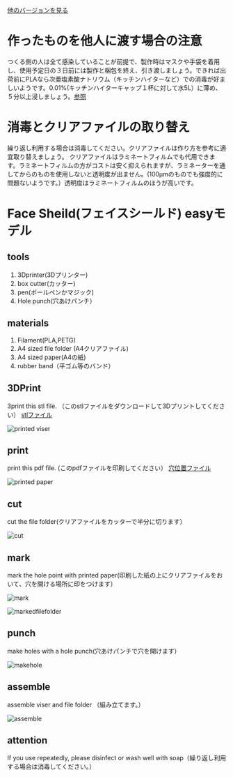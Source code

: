 [他のバージョンを見る](https://github.com/doyodoyo/facesheild)

# 作ったものを他人に渡す場合の注意
つくる側の人は全て感染していることが前提で、製作時はマスクや手袋を着用し、使用予定日の３日前には製作と梱包を終え、引き渡しましょう。できれば出荷前にPLAなら次亜塩素酸ナトリウム（キッチンハイターなど）での消毒が好ましいようです。0.01%(キッチンハイターキャップ１杯に対して水5L）に薄め、５分以上浸しましょう。[参照](https://help.prusa3d.com/en/article/prusa-face-shield-disinfection_125457?fbclid=IwAR1E9TaWje1hrFnzYF6KLgC5qMqZX60T88_2Ch9ydYj7H9O7tvyOMQv_r-4#not-recommended-methodshttps://help.prusa3d.com/en/article/prusa-face-shield-disinfection_125457?fbclid=IwAR1E9TaWje1hrFnzYF6KLgC5qMqZX60T88_2Ch9ydYj7H9O7tvyOMQv_r-4#not-recommended-methods)


# 消毒とクリアファイルの取り替え
繰り返し利用する場合は消毒してください。クリアファイルは作り方を参考に適宜取り替えましょう。
クリアファイルはラミネートフィルムでも代用できます。ラミネートフィルムの方がコストは安く抑えられますが、ラミネーターを通してからのものを使用しないと透明度が出ません。(100μmのものでも強度的に問題ないようです。）透明度はラミネートフィルムのほうが高いです。

# Face Sheild(フェイスシールド) easyモデル

## tools
1. 3Dprinter(3Dプリンター)
2. box cutter(カッター)
3. pen(ボールペンかマジック)
4. Hole punch(穴あけパンチ）

## materials
1. Filament(PLA,PETG)
2. A4 sized file folder (A4クリアファイル)
3. A4 sized paper(A4の紙)
4. rubber band（平ゴム等のバンド）

## 3DPrint
3print this stl file. （このstlファイルをダウンロードして3Dプリントしてください）
[stlファイル](viser_ver1_4hole.stl)

![printed viser](../images/ver1-2_1.jpeg)

## print
print this pdf file. (このpdfファイルを印刷してください）
[穴位置ファイル](hole_ver1_4hole.pdf)

![printed paper](../images/ver1-2_2.jpeg)

## cut
cut the file folder(クリアファイルをカッターで半分に切ります）

![cut](../images/3.jpeg)

## mark
mark the hole point with printed paper(印刷した紙の上にクリアファイルをおいて、穴を開ける場所に印をつけます）

![mark](../images/4.jpeg)


![markedfilefolder](../images/5.jpeg)

## punch
make holes with a hole punch(穴あけパンチで穴を開けます）

![makehole](../images/6.jpeg)

## assemble
assemble viser and file folder （組み立てます。）

![assemble](../images/ver1-2_0.jpeg)

## attention
If you use repeatedly, please disinfect or wash well with soap（繰り返し利用する場合は消毒してください。）


